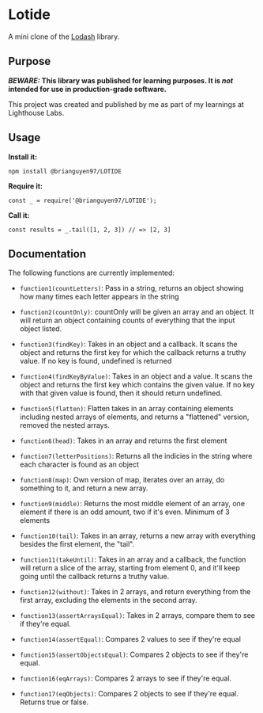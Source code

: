 # Lotide

A mini clone of the [Lodash](https://lodash.com) library.

## Purpose

**_BEWARE:_ This library was published for learning purposes. It is _not_ intended for use in production-grade software.**

This project was created and published by me as part of my learnings at Lighthouse Labs.

## Usage

**Install it:**

`npm install @brianguyen97/LOTIDE`

**Require it:**

`const _ = require('@brianguyen97/LOTIDE');`

**Call it:**

`const results = _.tail([1, 2, 3]) // => [2, 3]`

## Documentation

The following functions are currently implemented:

- `function1(countLetters)`: Pass in a string, returns an object showing how many times each letter appears in the string

- `function2(countOnly)`: countOnly will be given an array and an object. It will return an object containing counts of everything that the input object listed.

- `function3(findKey)`: Takes in an object and a callback. It scans the object and returns the first key for which the callback returns a truthy value. If no key is found, undefined is returned

- `function4(findKeyByValue)`: Takes in an object and a value. It scans the object and returns the first key which contains the given value. If no key with that given value is found, then it should return undefined.

- `function5(flatten)`: Flatten takes in an array containing elements including nested arrays of elements, and returns a "flattened" version, removed the nested arrays.

- `function6(head)`: Takes in an array and returns the first element

- `function7(letterPositions)`: Returns all the indicies in the string where each character is found as an object

- `function8(map)`: Own version of map, iterates over an array, do something to it, and return a new array.

- `function9(middle)`: Returns the most middle element of an array, one element if there is an odd amount, two if it's even. Minimum of 3 elements

- `function10(tail)`: Takes in an array, returns a new array with everything besides the first element, the "tail".

- `function11(takeUntil)`: Takes in an array and a callback, the function will return a slice of the array, starting from element 0, and it'll keep going until the callback returns a truthy value.

- `function12(without)`: Takes in 2 arrays, and return everything from the first array, excluding the elements in the second array.

- `function13(assertArraysEqual)`: Takes in 2 arrays, compare them to see if they're equal.

- `function14(assertEqual)`: Compares 2 values to see if they're equal

- `function15(assertObjectsEqual)`: Compares 2 objects to see if they're equal.

- `function16(eqArrays)`: Compares 2 arrays to see if they're equal.

- `function17(eqObjects)`: Compares 2 objects to see if they're equal. Returns true or false.
